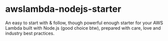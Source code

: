 # awslambda-nodejs-starter
An easy to start with &amp; follow, though powerful enough starter for your AWS Lambda built with Node.js (good choice btw), prepared with care, love and industry best practices.
